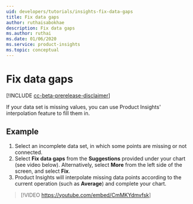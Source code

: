 ```yaml
---
uid: developers/tutorials/insights-fix-data-gaps
title: Fix data gaps
author: ruthaisabokhae
description: Fix data gaps
ms.author: ruthai
ms.date: 01/06/2020
ms.service: product-insights
ms.topic: conceptual
---
```


# Fix data gaps

[!INCLUDE [cc-beta-prerelease-disclaimer]( includes/cc-beta-prerelease-disclaimer.md)]

If your data set is missing values, you can use Product Insights' interpolation feature to fill them in.

## Example

1. Select an incomplete data set, in which some points are missing or not connected.
2. Select **Fix data gaps** from the **Suggestions** provided under your chart (see video below). Alternatively, select **More** from the left side of the screen, and select **Fix**.
3. Product Insights will interpolate missing data points according to the current operation (such as **Average**) and complete your chart.

>[!VIDEO <https://youtube.com/embed/CmMKYdmvfsk>]
